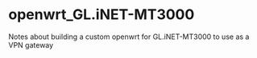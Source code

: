 # openwrt_GL.iNET-MT3000
Notes about building a custom openwrt for GL.iNET-MT3000 to use as a VPN gateway
